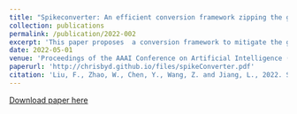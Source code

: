 ```yaml
---
title: "Spikeconverter: An efficient conversion framework zipping the gap between artificial neural networks and spiking neural networks"
collection: publications
permalink: /publication/2022-002
excerpt: 'This paper proposes  a conversion framework to mitigate the gap between the activation value of source ANN and the generated spike train of target SNN.'
date: 2022-05-01
venue: 'Proceedings of the AAAI Conference on Artificial Intelligence (AAAI)'
paperurl: 'http://chrisbyd.github.io/files/spikeConverter.pdf'
citation: 'Liu, F., Zhao, W., Chen, Y., Wang, Z. and Jiang, L., 2022. Spikeconverter: An efficient conversion framework zipping the gap between artificial neural networks and spiking neural networks. In Proceedings of the AAAI Conference on Artificial Intelligence.'
---
```



[Download paper here](http://chrisbyd.github.io/files/spikeConverter.pdf)
